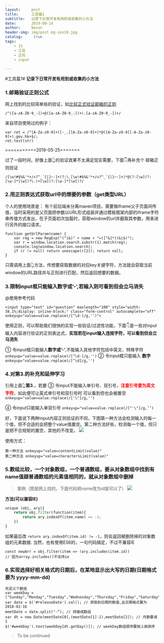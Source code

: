 ```yaml
---
layout:     post
title:      工具篇1
subtitle:   记录下日常开发有用到或收集的小方法
date:       2019-08-14
author:     Wason
header-img: img/post-bg-ios10.jpg
catalog: 	 true
tags:
    - JS
    - 工具
    - 正则
    - input
    
---
```


#工具篇1#
**记录下日常开发有用到或收集的小方法**


### 1.邮箱验证正则公式

网上找到的比较简单些的验证，如[比较正式验证邮箱的正则][1]
```
/^([a-zA-Z0-9_-])+@([a-zA-Z0-9_-])+(.[a-zA-Z0-9_-])+/ 
```

来自项目使用过的例子：

```
var ret = /^[A-Za-z0-9]+([-_.][A-Za-z0-9]+)*@([A-Za-z0-9][-A-Za-z0-9]+).gov.hk+$/;
ret.test(str)
```

===========2019-05-25=======

过了一段时间，好像上面👆的验证效果不太满足现实需要，下面👇再补充个
邮箱正则验证

```
/[\w!#$%&'*+/=?^_`{|}~-]+(?:\.[\w!#$%&'*+/=?^_`{|}~-]+)*@(?:[\w](?:[\w-]*[\w])?\.)+[\w](?:[\w-]*[\w])?/
```

### 2.用正则表达式获取url中的想要的参数（get类型URL）

个人的使用场景是：
有个前后端未分离maven项目，需要做iframe父子页面间传值，当时采用的是父页面把参数以URL形式组装并通过模板框架内部的iframe字符串传值方式发出，在子页面初次加载时，获取window的url并截取其参数，用来进行另外的接口请求。

```
function getUrlParam(name) { 
	var reg = new RegExp("(^|&)" + name + "=([^&]*)(&|$)");
	var r = window.location.search.substr(1).match(reg);
	console.log(window.location.search);
	if (r != null) return unescape(r[2]); return null;
}
```

只需调用上面👆方法，传想要获取数据的对应key关键字符，方法就会获取当前window的URL路径并与正则进行匹配，然后返回想要的数据。

### 3.限制input框只能输入数字或’-’,若输入则可看到但会立马消失

@使用参考代码

```
<input type="text" id="question" maxlength="100" style="width: 38.1%;display: inline-block;" class="form-control" autocomplete="off" onkeyup="value=value.replace(/[^\d-]/g,'')">
```

使用正则，可以帮助我们很快的实现一些验证/过滤性功能，下面👇是一些对input输入内容进行验证的正则表达式，**实现若在input输入违规字符，可以看到但会立马消失**

① 令input框只能输入**数字或’-’**,不能输入其他字符包括中英文、特殊字符
```onkeyup="value=value.replace(/[^\d-]/g,'')```
② 令input框只能输入 **数字**
```onkeyup="value=value.replace(/[^\d]/g,'')```


### 4.对第3.的补充和延伸学习

引用上面👆**第3.**，若要
③ 令input不能输入单引号、双引号，**<font color=#ff0000>注意引号要为英文字符</font>**，如此便可让英式单引号和双引号时 可以看到但也会被置空
```onkeyup="value=value.replace(/['\"]/g,'’)```

④ 令input只能输入单双引号
```onkeyup="value=value.replace(/[^'\"]/g,’’)```

好，下面说下两种input内容正则验证的不同，下图第一种方法会检测输入的每一个值，但不合适的会把整个value值置空。第二种方法好些，检测每一个值，但只是把不合规矩的置空，其他的不改变。
![](http://wason.club/img/regexInput.png)

使用方式：

```
第一种方法 onkeyup="value=contentLimit(value)"
第二种方法 onkeyup="value=charactersLimit(value)"
```

### 5.数组比较，一个对象数组，一个普通数组，要从对象数组中找到有name值跟普通数组的元素值相同的，就从对象数组中删掉

> 案例（图是网上找的，下面代码把name改为id就可以了）
![](http://wason.club/img/arrCompare.png)

**方法(可以兼容IE)**

```python
unique (obj, ary){
	return obj.filter(function(item){
		return ary.indexOf(item.name) == -1;
	})
}
```

如果最后改 ```return ary.indexOf(item.id) != -1```，则会返回被删除掉的对象数组的元素数据.
当然，也有使用ES6的，一句代码搞定，不过不兼容IE
```
const newArr = obj.filter(item => !ary.includes(item.id))
// 因为array.includes()不支持ie
```

### 6.实现选择好相关格式的日期后，在某地显示出大写的日期(日期格式要为 yyyy-mm-dd)

```
先定义个数组
var weekDay = ["Sunday","Monday","Tuesday","Wednesday","Thursday","Friday","Saturday"]
var date = $('#releaseDate').val(); // 获取到日期的数值,且日期格式要为 2018-02-16
meetDate = date.split("-“); // 拼接成数组
var dt = new Date(meetDate[0],(meetDate[1]-1),meetDate[2]); // 月数要减1
$('#weekDay').text(weekDay[dt.getDay()]); // weekDay数组顺序要按上面排序
```

> To be continued



[1]:https://www.jb51.net/article/31182.htm
